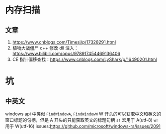 # 内存扫描
## 文章
1. https://www.cnblogs.com/Timesi/p/17328291.html
2. 植物大战僵尸 c++ 修改 dll 注入：https://www.bilibili.com/opus/978917454469136406
3. CE 指针偏移查找：https://www.cnblogs.com/LyShark/p/16490201.html

# 坑

## 中英文

windows api 中类似 `FindWindowA`, `FindWindowW` W 开头的可以获取中文和英文的窗口标题的句柄，但是 A 开头的只能获取英文的标题句柄
`s!` 宏用于 A(utf-8) `w!` 用于 W(utf-16) issues:https://github.com/microsoft/windows-rs/issues/2091